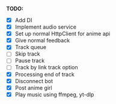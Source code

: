 ﻿**TODO:**
 - [x] Add DI
 - [x] Implement audio service
 - [x] Set up normal HttpClient for anime api
 - [x] Give normal feedback 
 - [x] Track queue 
 - [ ] Skip track 
 - [ ] Pause track 
 - [ ] Track by link track option 
 - [x] Processing end of track
 - [x] Disconnect bot 
 - [x] Post anime girl 
 - [x] Play music using ffmpeg, yt-dlp